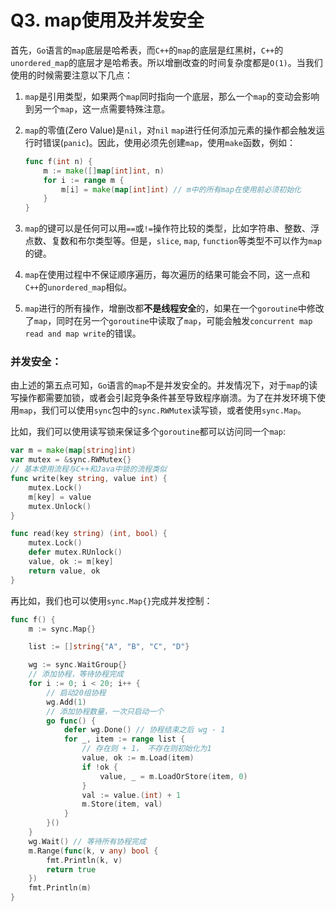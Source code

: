 # Q3. map使用及并发安全

首先，`Go`语言的`map`底层是哈希表，而`C++`的`map`的底层是红黑树，`C++`的`unordered_map`的底层才是哈希表。所以增删改查的时间复杂度都是`O(1)`。当我们使用的时候需要注意以下几点：

1. `map`是引用类型，如果两个`map`同时指向一个底层，那么一个`map`的变动会影响到另一个`map`，这一点需要特殊注意。

2. `map`的零值(Zero Value)是`nil`，对`nil` `map`进行任何添加元素的操作都会触发运行时错误(`panic`)。因此，使用必须先创建`map`，使用`make`函数，例如：

   ```go
   func f(int n) {
       m := make([]map[int]int, n)
       for i := range m {
           m[i] = make(map[int]int) // m中的所有map在使用前必须初始化
       }
   }
   ```

3. `map`的键可以是任何可以用`==`或`!=`操作符比较的类型，比如字符串、整数、浮点数、复数和布尔类型等。但是，`slice`, `map`, `function`等类型不可以作为`map`的键。

4. `map`在使用过程中不保证顺序遍历，每次遍历的结果可能会不同，这一点和`C++`的`unordered_map`相似。

5. `map`进行的所有操作，增删改都**不是线程安全**的，如果在一个`goroutine`中修改了`map`，同时在另一个`goroutine`中读取了`map`，可能会触发`concurrent map read and map write`的错误。



### 并发安全：

由上述的第五点可知，`Go`语言的`map`不是并发安全的。并发情况下，对于`map`的读写操作都需要加锁，或者会引起竞争条件甚至导致程序崩溃。为了在并发环境下使用`map`，我们可以使用`sync`包中的`sync.RWMutex`读写锁，或者使用`sync.Map`。

比如，我们可以使用读写锁来保证多个`goroutine`都可以访问同一个`map`:

```go
var m = make(map[string]int)
var mutex = &sync.RWMutex{}
// 基本使用流程与C++和Java中锁的流程类似
func write(key string, value int) {
    mutex.Lock()
    m[key] = value
    mutex.Unlock()
}

func read(key string) (int, bool) {
    mutex.Lock()
    defer mutex.RUnlock()
    value, ok := m[key]
    return value, ok
}
```

再比如，我们也可以使用`sync.Map{}`完成并发控制：

```go
func f() {
	m := sync.Map{}

	list := []string{"A", "B", "C", "D"}

	wg := sync.WaitGroup{}
	// 添加协程，等待协程完成
	for i := 0; i < 20; i++ {
		// 启动20组协程
		wg.Add(1)
		// 添加协程数量，一次只启动一个
		go func() {
			defer wg.Done() // 协程结束之后 wg - 1
			for _, item := range list {
				// 存在则 + 1， 不存在则初始化为1
				value, ok := m.Load(item)
				if !ok {
					value, _ = m.LoadOrStore(item, 0)
				}
				val := value.(int) + 1
				m.Store(item, val)
			}
		}()
	}
	wg.Wait() // 等待所有协程完成
	m.Range(func(k, v any) bool {
		fmt.Println(k, v)
		return true
	})
	fmt.Println(m)
}
```

